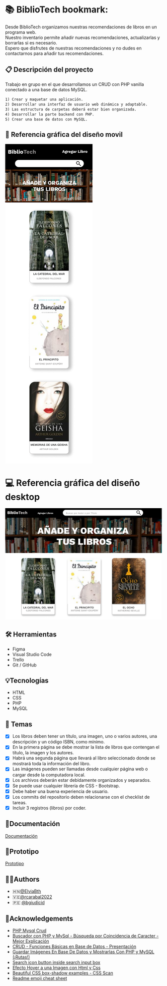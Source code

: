 # :books: BiblioTech bookmark:   

Desde BiblioTech organizamos nuestras recomendaciones de libros en un programa web.   
Nuestro inventario permite añadir nuevas recomendaciones, actualizarlas y borrarlas si es necesario.   
Espero que disfrutes de nuestras recomendaciones y no dudes en contactarnos para añadir tus recomendaciones.     
 
## :clipboard: Descripción del proyecto 

Trabajo en grupo en el que desarrollamos un CRUD con PHP vanilla conectado a una base de datos MySQL.   
      
    1) Crear y maquetar una aplicación.   
    2) Desarrollar una interfaz de usuario web dinámica y adaptable.
    3) Las estructura de carpetas deberá estar bien organizada.   
    4) Desarrollar la parte backend con PHP.   
    5) Crear una base de datos con MySQL.        
   
## :iphone: Referencia gráfica del diseño movil

![Movil](https://github.com/Fem-BiblioTech/bibliotech/blob/main/assets/project_img/movil.png)

# :computer: Referencia gráfica del diseño desktop

![Desktop](https://github.com/Fem-BiblioTech/bibliotech/blob/main/assets/project_img/escritorio.png)   

## :hammer_and_wrench: Herramientas
- Figma
- Visual Studio Code
- Trello
- Git / GitHub     

## :bulb:Tecnologías
- HTML
- CSS
- PHP
- MySQL     
  
## :orange_book: Temas
* [x] Los libros deben tener un título, una imagen, uno o varios autores, una descripción y un código ISBN, como mínimo. 
* [x] En la primera página se debe mostrar la lista de libros que contengan el título, la imagen y los autores. 
* [x] Habrá una segunda página que llevará al libro seleccionado donde se mostrará toda la información del libro.
* [x] Las imágenes pueden ser llamadas desde cualquier página web o cargar desde la computadora local.
* [x] Los archivos deberán estar debidamente organizados y separados.
* [x] Se puede usar cualquier librería de CSS - Bootstrap.
* [x] Debe haber una buena experiencia de usuario.
* [x] Los commits del repositorio deben relacionarse con el checklist de tareas.
* [x] Incluir 3 registros (libros) por coder.   
  
## :ledger:Documentación

[Documentación](https://factoriaf5.notion.site/Biblioteca-ace270257b804f508b3e9a93a0cc6693)

## :blue_book:Prototipo

[Prototipo](https://www.figma.com/proto/hlFpTtoIP0QdTLRPsmCSLq/Biblioteca?node-id=27%3A101&scaling=min-zoom&page-id=0%3A1&starting-point-node-id=16%3A3)

## :raising_hand_woman:Authors

- :honduras:[@ElviaBth](https://github.com/ElviaBth)
- :venezuela:[@rcarabal2022](https://github.com/rcarabal2022)
- :peru: [@bgiudicid](https://github.com/bgiudicid)     

## :blue_book:Acknowledgements

- [PHP Mysql Crud](https://www.youtube.com/watch?v=pn2v9lPakHQ)
- [Buscador con PHP y MySql - Búsqueda por Coincidencia de Caracter - Mejor Explicación](https://www.youtube.com/watch?v=NaXYJd4XO8g)
- [CRUD - Funciones Básicas en Base de Datos - Presentación](https://youtu.be/aJOdjubj5jo)  
- [Guardar Imágenes En Base De Datos y Mostrarlas Con PHP y MySQL (¡Rutas!)](https://youtu.be/I2Z2q5fxSZ4) 
- [Search icon button inside search input box](https://youtu.be/vkV9GSYaExI) 
- [Efecto Hover a una Imagen con Html y Css](https://youtu.be/Z5MoBm99w1Q)
- [Beautiful CSS box-shadow examples - CSS Scan](https://getcssscan.com/css-box-shadow-examples)
- [Readme emoji cheat sheet](https://github.com/ikatyang/emoji-cheat-sheet/blob/master/README.md)
